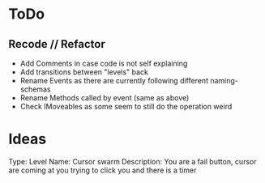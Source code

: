 # ToDo
## Recode // Refactor
- Add Comments in case code is not self explaining
- Add transitions between "levels" back
- Rename Events as there are currently following different naming-schemas
- Rename Methods called by event (same as above)
- Check IMoveables as some seem to still do the operation weird

# Ideas 

Type: Level
Name: Cursor swarm
Description:
You are a fail button, cursor are coming at you trying to click you and there is a timer